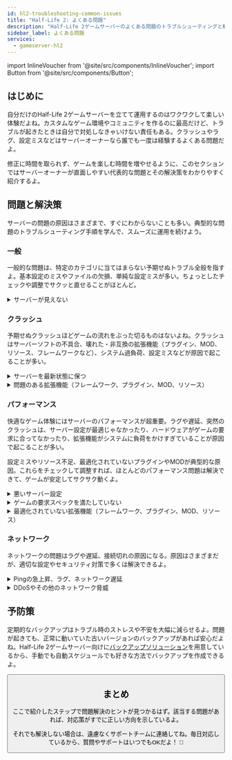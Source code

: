 ```yaml
---
id: hl2-troubleshooting-common-issues
title: "Half-Life 2: よくある問題"
description: "Half-Life 2ゲームサーバーのよくある問題のトラブルシューティングと解決方法をチェックして、快適なプレイ環境を維持しよう → 今すぐ詳しく見る"
sidebar_label: よくある問題
services:
  - gameserver-hl2
---
```


import InlineVoucher from '@site/src/components/InlineVoucher';
import Button from '@site/src/components/Button';

## はじめに

自分だけのHalf-Life 2ゲームサーバーを立てて運用するのはワクワクして楽しい体験だよね。カスタムなゲーム環境やコミュニティを作るのに最高だけど、トラブルが起きたときは自分で対処しなきゃいけない責任もある。クラッシュやラグ、設定ミスなどはサーバーオーナーなら誰でも一度は経験するよくある問題だよ。

修正に時間を取られず、ゲームを楽しむ時間を増やせるように、このセクションではサーバーオーナーが直面しやすい代表的な問題とその解決策をわかりやすく紹介するよ。


<InlineVoucher />



## 問題と解決策

サーバーの問題の原因はさまざまで、すぐにわからないことも多い。典型的な問題のトラブルシューティング手順を学んで、スムーズに運用を続けよう。

### 一般
一般的な問題は、特定のカテゴリに当てはまらない予期せぬトラブル全般を指すよ。基本設定のミスやファイルの欠損、単純な設定ミスが多い。ちょっとしたチェックや調整でサクッと直せることがほとんど。

<details>
  <summary>サーバーが見えない</summary>

サーバーがリストに表示されないのは、初期化が正常に完了していない場合に起こることがある。設定ミスやファイル破損が原因かも。サーバーコンソールやログファイルを確認すると原因がわかることが多いよ。また、サーバーリストのフィルター設定が間違っていると表示されないので、そちらもチェックしよう。

</details>


### クラッシュ

予期せぬクラッシュほどゲームの流れをぶった切るものはないよね。クラッシュはサーバーソフトの不具合、壊れた・非互換の拡張機能（プラグイン、MOD、リソース、フレームワークなど）、システム過負荷、設定ミスなどが原因で起こることが多い。

<details>
  <summary>サーバーを最新状態に保つ</summary>

ゲームサーバーは最新バージョンで動かすのが安定性・セキュリティ・互換性のために超重要。ゲームのアップデートやフレームワークの変更、サードパーティツールの更新があると、古いバージョンのサーバーはクラッシュや不具合、起動失敗の原因になるよ。

![img](https://screensaver01.zap-hosting.com/index.php/s/JXLHyHeMJqErHLJ/preview)


</details>

<details>
  <summary>問題のある拡張機能（フレームワーク、プラグイン、MOD、リソース）</summary>

クラッシュの原因は拡張機能の不具合や古さであることが多い。フレームワーク、プラグイン、MOD、リソースのどれでも、最新ゲームバージョンと非互換だったり、バグがあると問題が起きるよ。

特に複数の問題ある拡張が絡むと、予期せぬクラッシュやフリーズ、エラーが発生しやすい。原因が拡張機能だと思ったら、一旦無効化してサーバーが安定するか試してみて。これで問題のある拡張を特定できるよ。

使う拡張は必ず最新で、メンテナンスされていて、現在のゲームバージョンに対応しているか確認しよう。そうすればクラッシュやダウンタイムを減らせる。

クラッシュの根本原因を探るには、追加コンテンツを一時的に無効化して最小構成で動かしてみるのが効果的。問題が消えたら、拡張やMOD、リソースを一つずつ戻しながらテストしよう。こうすることで問題の要因を特定できるし、推測ではなく証拠に基づいたトラブルシューティングができるよ。

</details>

### パフォーマンス

快適なゲーム体験にはサーバーのパフォーマンスが超重要。ラグや遅延、突然のクラッシュは、サーバー設定が最適じゃなかったり、ハードウェアがゲームの要求に合ってなかったり、拡張機能がシステムに負荷をかけすぎていることが原因で起こることが多い。

設定ミスやリソース不足、最適化されていないプラグインやMODが典型的な原因。これらをチェックして調整すれば、ほとんどのパフォーマンス問題は解決できて、ゲームが安定してサクサク動くよ。

<details>
  <summary>悪いサーバー設定</summary>

設定ミスや不適切な調整はリソースの無駄遣いを招き、ラグやカクつきの原因になるよ。ゲームやサーバー規模に合った推奨設定を使っているか確認しよう。必要なら設定を見直して、できるだけ効率よく動くように調整してね。

設定はウェブインターフェースの**設定**セクションや、**Configs**内の設定ファイルから変更できるよ。

</details>

<details>
  <summary>ゲームの要求スペックを満たしていない</summary>

ゲームサーバーを快適かつ安定して動かすには、計画しているプロジェクトに合った構成を選ぶことが必須。ゲームの種類、MODやプラグイン、リソースの使用状況、想定プレイヤー数によって必要スペックは大きく変わるよ。

ZAP-Hostingでは注文時に推奨の最低構成を案内している。これは典型的な利用ケースを元にしていて、ラグやクラッシュ、長いロード時間などのよくあるパフォーマンス問題を避けるための目安だよ。

![img](https://screensaver01.zap-hosting.com/index.php/s/87ADJdwNAXxXxdk/preview)

この推奨を守るか、必要に応じて上位プランにアップグレードして、安定性と最高の体験を確保しよう。あくまで最低限の目安だからね。

プロジェクトの規模や追加コンテンツの量によっては、最初からもっと高いスペックが必要だったり、時間とともにリソースが増えることもある。そんなときはゲームサーバーパッケージのアップグレードが手軽で効果的な解決策だよ。

</details>

<details>
  <summary>最適化されていない拡張機能（フレームワーク、プラグイン、MOD、リソース）</summary>

すべての拡張機能がパフォーマンスを考慮して作られているわけじゃない。フレームワーク、プラグイン、MOD、リソースのどれでも、実装が非効率だったり複雑すぎたり、サーバーリソースに無駄な負荷をかけることがあるよ。

これが原因でCPU使用率が高くなったり、メモリリーク、ラグ、クラッシュが起きることも。特に複数の非最適化コンポーネントが絡むと問題が顕著になるよ。拡張はメンテナンスされていてドキュメントが充実し、パフォーマンスがテストされているものを使おう。迷ったらコミュニティの評判やサーバーパフォーマンスをチェックして問題のある要素を見つけてね。

パフォーマンス問題の根本原因を探るには、追加コンテンツを一時的に無効化して最小構成で動かしてみるのが効果的。問題が消えたら、拡張やMOD、リソースを一つずつ戻しながらテストしよう。こうすることで問題の要因を特定できるし、推測ではなく証拠に基づいたトラブルシューティングができるよ。

</details>



### ネットワーク
ネットワークの問題はラグや遅延、接続切れの原因になる。原因はさまざまだが、適切な設定やセキュリティ対策で多くは解決できるよ。

<details>
  <summary>Pingの急上昇、ラグ、ネットワーク遅延</summary>

Pingの急上昇やラグ、遅延は、CPUパワーやRAM、帯域幅などサーバーリソースが不足していることが多い。

プレイヤー数が多すぎたり、重いスクリプトやプラグインが動いているとサーバーが過負荷になることも。ネットワーク関連ではルーティングの問題や外部の過負荷、プレイヤーから遠い場所にサーバーがあることもレイテンシを悪化させるよ。

さらに、バックグラウンドプロセス、不安定なインターネット接続、パケットロス、古い・誤設定のサーバーソフトもゲーム中のパフォーマンス問題に影響する。

ラグや高Pingを感じたら、まずはゲームやプロジェクトの推奨スペックを満たしているか確認しよう。プレイヤーに近いサーバー所在地を選ぶのもレイテンシ軽減に効果的。

ルーティングや外部ネットワークの問題が疑われる場合は、遠慮なくサポートチームに連絡してね。状況を分析して最適な解決策を提案してくれるよ。

</details>

<details>
  <summary>DDoSやその他のネットワーク脅威</summary>

ゲームサーバーは時に悪意あるネットワーク攻撃、特にDDoS攻撃の標的になることがある。大量のトラフィックでサーバーを圧倒し、ラグや接続切れ、最悪の場合は完全なダウンタイムを引き起こすよ。ほかにも、ネットワークの脆弱性を狙った攻撃や、繰り返しの接続試行や異常なデータパターンでサーバーの安定性を乱すケースもある。

こうした脅威は一般ユーザーの手に負えないことが多いけど、ZAP-Hostingは標準で保護・緩和システムを備えていて、一般的かつ高度な攻撃からサーバーを守っているよ。もし攻撃を受けている疑いがあって問題が起きているなら、サポートチームに相談してね。対応やアドバイスをしてくれるよ。

</details>






## 予防策

定期的なバックアップはトラブル時のストレスや不安を大幅に減らせるよ。問題が起きても、正常に動いていた古いバージョンのバックアップがあれば安心だよね。Half-Life 2ゲームサーバー向けに[バックアップソリューション](gameserver-backups.md)を用意しているから、手動でも自動スケジュールでも好きな方法でバックアップを作成できるよ。



<Button label="ZAP-Storageにアクセス" link="https://zap-hosting.com/en/customer/home/storage/" block/>






## まとめ

ここで紹介したステップで問題解決のヒントが見つかるはず。該当する問題があれば、対応策がすでに正しい方向を示しているよ。

それでも解決しない場合は、遠慮なくサポートチームに連絡してね。毎日対応しているから、質問やサポートはいつでもOKだよ！ 🙂

<InlineVoucher />